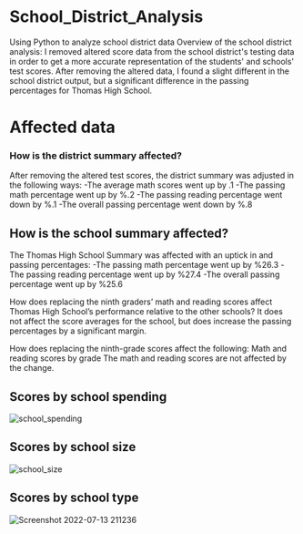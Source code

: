 # School_District_Analysis
Using Python to analyze school district data
Overview of the school district analysis: 
I removed altered score data from the school district's testing data in order to get a more accurate representation of the students' and schools' test scores. After removing the altered data, I found a slight different in the school district output, but a significant difference in the passing percentages for Thomas High School.

# Affected data

### How is the district summary affected?
After removing the altered test scores, the district summary was adjusted in the following ways:
-The average math scores went up by .1
-The passing math percentage went up by %.2
-The passing reading percentage went down by %.1
-The overall passing percentage went down by %.8

## How is the school summary affected?
The Thomas High School Summary was affected with an uptick in and passing percentages:
-The passing math percentage went up by %26.3
-The passing reading percentage went up by %27.4
-The overall passing percentage went up by %25.6

How does replacing the ninth graders’ math and reading scores affect Thomas High School’s performance relative to the other schools?
It does not affect the score averages for the school, but does increase the passing percentages by a significant margin.


How does replacing the ninth-grade scores affect the following:
Math and reading scores by grade
The math and reading scores are not affected by the change.


## Scores by school spending

![school_spending](https://user-images.githubusercontent.com/107223650/178909316-07a6741e-71a7-402d-9ba8-35bf54494d51.png)


## Scores by school size

![school_size](https://user-images.githubusercontent.com/107223650/178909329-32e66fc8-5519-462e-9179-1f1831cb2902.png)


## Scores by school type

![Screenshot 2022-07-13 211236](https://user-images.githubusercontent.com/107223650/178903838-4357b844-3927-4a87-ab11-0410b6403197.png)
